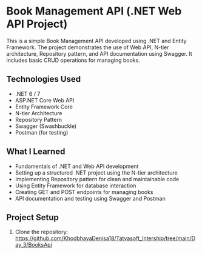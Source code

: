 # Book Management API (.NET Web API Project)

This is a simple Book Management API developed using .NET and Entity Framework. The project demonstrates the use of Web API, N-tier architecture, Repository pattern, and API documentation using Swagger. It includes basic CRUD operations for managing books.

##  Technologies Used

- .NET 6 / 7
- ASP.NET Core Web API
- Entity Framework Core
- N-tier Architecture
- Repository Pattern
- Swagger (Swashbuckle)
- Postman (for testing)

##  What I Learned

- Fundamentals of .NET and Web API development
- Setting up a structured .NET project using the N-tier architecture
- Implementing Repository pattern for clean and maintainable code
- Using Entity Framework for database interaction
- Creating GET and POST endpoints for managing books
- API documentation and testing using Swagger and Postman

##  Project Setup

1. Clone the repository:
   https://github.com/KhodbhayaDenisa18/Tatvasoft_Intership/tree/main/Day_3/BooksApi

